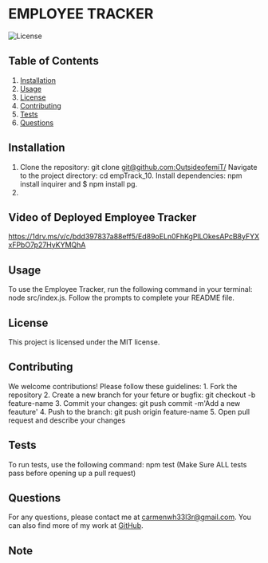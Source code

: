 
# EMPLOYEE TRACKER
![License](https://img.shields.io/badge/License-MIT-yellow.svg)

## Table of Contents
1. [Installation](#installation)
2. [Usage](#usage)
3. [License](#license)
4. [Contributing](#contributing)
5. [Tests](#tests)
6. [Questions](#questions)

## Installation
1. Clone the repository: git clone [git@github.com:OutsideofemiT/](https://github.com/OutsideofemiT/empTrack_10.git) Navigate to the project directory: cd empTrack_10. Install dependencies: npm install inquirer and $ npm install pg.
2. 
## Video of Deployed Employee Tracker
https://1drv.ms/v/c/bdd397837a88eff5/Ed89oELn0FhKgPlLOkesAPcB8yFYXxFPbO7p27HyKYMQhA

## Usage
To use the Employee Tracker, run the following command in your terminal: node src/index.js. Follow the prompts to complete your README file.

## License
This project is licensed under the MIT license.

## Contributing
We welcome contributions! Please follow these guidelines: 1. Fork the repository 2. Create a new branch for your feture or bugfix: git checkout -b feature-name 3. Commit your changes: git push commit -m'Add a new feauture' 4. Push to the branch: git push origin feature-name 5. Open pull request  and describe your changes

## Tests
To run tests, use the following command: npm test (Make Sure ALL tests pass before opening up a pull request)

## Questions
For any questions, please contact me at carmenwh33l3r@gmail.com. You can also find more of my work at [GitHub](https://github.com/Oustsideofemit).

## Note
